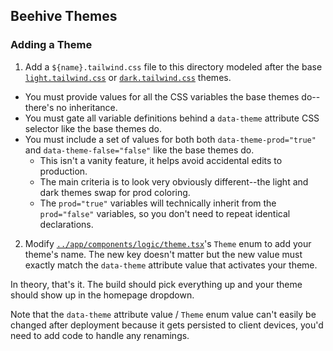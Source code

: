 ## Beehive Themes

### Adding a Theme

1. Add a `${name}.tailwind.css` file to this directory modeled after the base [`light.tailwind.css`](./light.tailwind.css) or [`dark.tailwind.css`](./dark.tailwind.css) themes.

- You must provide values for all the CSS variables the base themes do--there's no inheritance.
- You must gate all variable definitions behind a `data-theme` attribute CSS selector like the base themes do.
- You must include a set of values for both both `data-theme-prod="true"` and `data-theme-false="false"` like the base themes do.
  - This isn't a vanity feature, it helps avoid accidental edits to production.
  - The main criteria is to look very obviously different--the light and dark themes swap for prod coloring.
  - The `prod="true"` variables will technically inherit from the `prod="false"` variables, so you don't need to repeat identical declarations.

2. Modify [`../app/components/logic/theme.tsx`](../app/components/logic/theme.tsx)'s `Theme` enum to add your theme's name. The new key doesn't matter but the new value must exactly match the `data-theme` attribute value that activates your theme.

In theory, that's it. The build should pick everything up and your theme should show up in the homepage dropdown.

Note that the `data-theme` attribute value / `Theme` enum value can't easily be changed after deployment because it gets persisted to client devices, you'd need to add code to handle any renamings.
